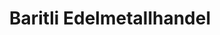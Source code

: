 ---
title: "Baritli Edelmetallhandel"
url: /weilheim-in-oberbayern/baritli-edelmetallhandel/
shop: Schmuck
---